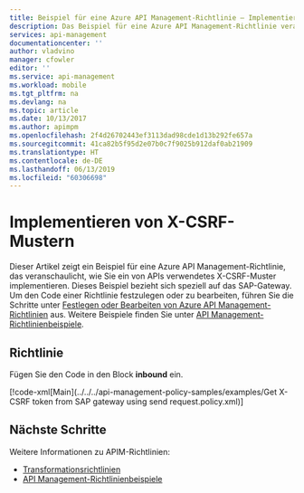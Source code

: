```yaml
---
title: Beispiel für eine Azure API Management-Richtlinie – Implementieren von X-CSRF-Mustern | Microsoft-Dokumentation
description: Das Beispiel für eine Azure API Management-Richtlinie veranschaulicht, wie Sie ein von vielen APIs verwendetes X-CSRF-Muster implementieren. Dieses Beispiel bezieht sich speziell auf das SAP-Gateway.
services: api-management
documentationcenter: ''
author: vladvino
manager: cfowler
editor: ''
ms.service: api-management
ms.workload: mobile
ms.tgt_pltfrm: na
ms.devlang: na
ms.topic: article
ms.date: 10/13/2017
ms.author: apimpm
ms.openlocfilehash: 2f4d26702443ef3113dad98cde1d13b292fe657a
ms.sourcegitcommit: 41ca82b5f95d2e07b0c7f9025b912daf0ab21909
ms.translationtype: HT
ms.contentlocale: de-DE
ms.lasthandoff: 06/13/2019
ms.locfileid: "60306698"
---
```

# <a name="implement-x-csrf-pattern"></a>Implementieren von X-CSRF-Mustern

Dieser Artikel zeigt ein Beispiel für eine Azure API Management-Richtlinie, das veranschaulicht, wie Sie ein von APIs verwendetes X-CSRF-Muster implementieren. Dieses Beispiel bezieht sich speziell auf das SAP-Gateway. Um den Code einer Richtlinie festzulegen oder zu bearbeiten, führen Sie die Schritte unter [Festlegen oder Bearbeiten von Azure API Management-Richtlinien](../set-edit-policies.md) aus. Weitere Beispiele finden Sie unter [API Management-Richtlinienbeispiele](../policy-samples.md).

## <a name="policy"></a>Richtlinie

Fügen Sie den Code in den Block **inbound** ein.

[!code-xml[Main](../../../api-management-policy-samples/examples/Get X-CSRF token from SAP gateway using send request.policy.xml)]

## <a name="next-steps"></a>Nächste Schritte

Weitere Informationen zu APIM-Richtlinien:

+ [Transformationsrichtlinien](../api-management-transformation-policies.md)
+ [API Management-Richtlinienbeispiele](../policy-samples.md)

